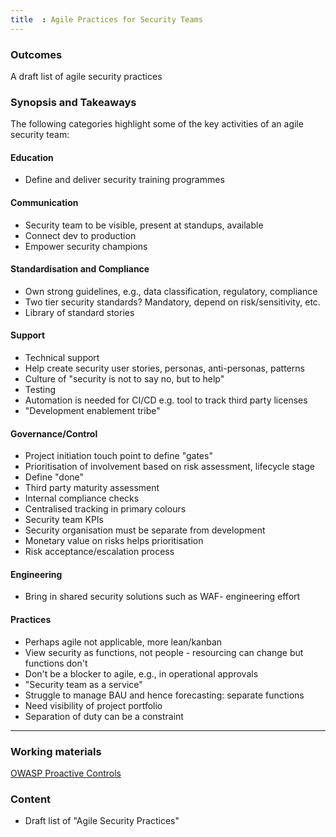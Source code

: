 ```yaml
---
title  : Agile Practices for Security Teams
---
```


### Outcomes

A draft list of agile security practices

### Synopsis and Takeaways

The following categories highlight some of the key activities of an agile security team:

#### Education

- Define and deliver security training programmes

#### Communication

- Security team to be visible, present at standups, available
- Connect dev to production
- Empower security champions

#### Standardisation and Compliance

- Own strong guidelines, e.g., data classification, regulatory, compliance
- Two tier security standards? Mandatory, depend on risk/sensitivity, etc.
- Library of standard stories

#### Support

- Technical support
- Help create security user stories, personas, anti-personas, patterns
- Culture of "security is not to say no, but to help"
- Testing
- Automation is needed for CI/CD e.g. tool to track third party licenses
- "Development enablement tribe"

#### Governance/Control

- Project initiation touch point to define "gates"
- Prioritisation of involvement based on risk assessment, lifecycle stage
- Define "done"
- Third party maturity assessment 
- Internal compliance checks
- Centralised tracking in primary colours
- Security team KPIs
- Security organisation must be separate from development
- Monetary value on risks helps prioritisation
- Risk acceptance/escalation process

#### Engineering

- Bring in shared security solutions such as WAF- engineering effort

#### Practices

- Perhaps agile not applicable, more lean/kanban
- View security as functions, not people - resourcing can change but functions don't
- Don't be a blocker to agile, e.g., in operational approvals
- "Security team as a service"
- Struggle to manage BAU and hence forecasting: separate functions
- Need visibility of project portfolio
- Separation of duty can be a constraint

--- 

### Working materials

<a href="https://www.owasp.org/index.php/OWASP_Proactive_Controls#tab=OWASP_Proactive_Controls_2016">OWASP Proactive Controls</a>

### Content

- Draft list of "Agile Security Practices"
